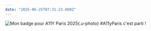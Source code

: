 ```yaml
---
date: "2025-06-25T07:31:23.000Z"
---
```



![Mon badge pour A11Y Paris 2025](/assets/images/IMG_20250625_094541.jpg){.u-photo}
#A11yParis c'est parti !